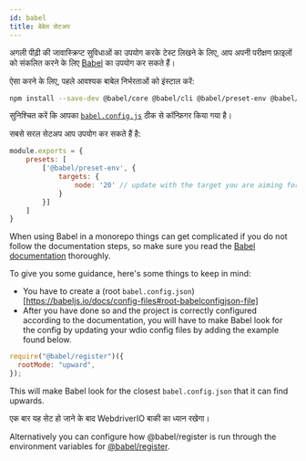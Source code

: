 ```yaml
---
id: babel
title: बेबेल सेटअप
---
```


अगली पीढ़ी की जावास्क्रिप्ट सुविधाओं का उपयोग करके टेस्ट लिखने के लिए, आप अपनी परीक्षण फ़ाइलों को संकलित करने के लिए [Babel](https://babeljs.io) का उपयोग कर सकते हैं।

ऐसा करने के लिए, पहले आवश्यक बाबेल निर्भरताओं को इंस्टाल करें:

```bash npm2yarn
npm install --save-dev @babel/core @babel/cli @babel/preset-env @babel/register
```

सुनिश्चित करें कि आपका [`babel.config.js`](https://babeljs.io/docs/en/config-files) ठीक से कॉन्फ़िगर किया गया है।

सबसे सरल सेटअप आप उपयोग कर सकते हैं है:

```js title="babel.config.js"
module.exports = {
    presets: [
        ['@babel/preset-env', {
            targets: {
                node: '20' // update with the target you are aiming for
            }
        }]
    ]
}
```

When using Babel in a monorepo things can get complicated if you do not follow the documentation steps, so make sure you read the [Babel documentation](https://babeljs.io/docs/config-files#monorepos) thoroughly.

To give you some guidance, here's some things to keep in mind:
- You have to create a (root `babel.config.json`)[https://babeljs.io/docs/config-files#root-babelconfigjson-file]
- After you have done so and the project is correctly configured according to the documentation, you will have to make Babel look for the config by updating your wdio config files by adding the example found below.

```js
require("@babel/register")({
  rootMode: "upward",
});
```

This will make Babel look for the closest `babel.config.json` that it can find upwards.

एक बार यह सेट हो जाने के बाद WebdriverIO बाकी का ध्यान रखेगा।

Alternatively you can configure how @babel/register is run through the environment variables for [@babel/register](https://babeljs.io/docs/babel-register#environment-variables).

